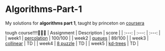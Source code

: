# Algorithms-Part-1
My solutions for **algorithms part 1**, taught by princeton on [coursera](https://www.coursera.org/learn/algorithms-part1/home/welcome)

tough course!!!!:zany_face::zany_face::zany_face:
| Assignment | Description | score | 
| :---: | :---: | :---: |
| week1 | [percolation](https://coursera.cs.princeton.edu/algs4/assignments/percolation/specification.php) | 100/100 |
| week2 | [queues](https://coursera.cs.princeton.edu/algs4/assignments/queues/specification.php) | 89/100 |
| week3 | [collinear](https://coursera.cs.princeton.edu/algs4/assignments/collinear/specification.php) | TD |
| week4 | [8 puzzle](https://coursera.cs.princeton.edu/algs4/assignments/8puzzle/specification.php) | TD |
| week5 | [kd-trees](https://coursera.cs.princeton.edu/algs4/assignments/kdtree/specification.php) | TD |
